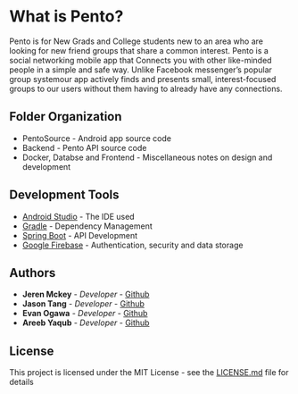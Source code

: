 # What is Pento?

Pento is for New Grads and College students new to an area who are looking for new friend groups that share a common interest. Pento is a social networking mobile app that Connects you with other like-minded people in a simple and safe way. Unlike Facebook messenger’s popular group systemour app actively finds and presents small, interest-focused groups to our users without them having to already have any connections.

## Folder Organization
* PentoSource - Android app source code
* Backend - Pento API source code
* Docker, Databse and Frontend - Miscellaneous notes on design and development

## Development Tools

* [Android Studio](https://developer.android.com/studio/) - The IDE used
* [Gradle](https://gradle.org/) - Dependency Management
* [Spring Boot](https://spring.io/projects/spring-boot) - API Development
* [Google Firebase](https://aws.amazon.com/) - Authentication, security and data storage

## Authors

* **Jeren Mckey** - *Developer* - [Github](https://github.com/Jeren-Mckey)
* **Jason Tang** - *Developer* - [Github](https://github.com/jason-T-Tang)
* **Evan Ogawa** - *Developer* - [Github](https://github.com/EOgawa)
* **Areeb Yaqub** - *Developer* - [Github](https://github.com/areebia)

## License

This project is licensed under the MIT License - see the [LICENSE.md](LICENSE.md) file for details


